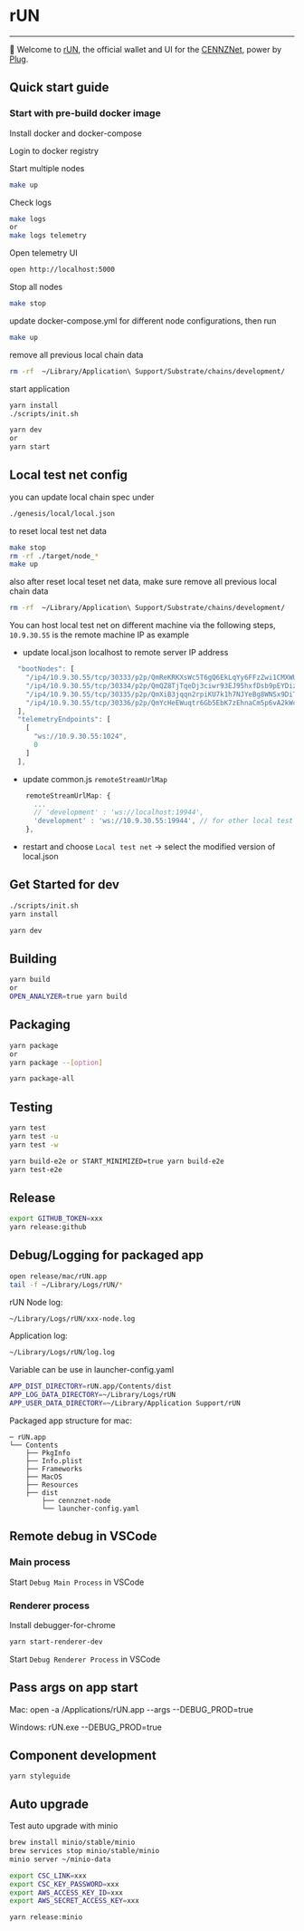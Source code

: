 # rUN

---

👋 Welcome to [rUN](https://runanode.io/), the official wallet and UI for the [CENNZNet](https://centrality.ai/), power by [Plug](https://www.plugblockchain.com/).

## Quick start guide

### Start with pre-build docker image

Install docker and docker-compose

Login to docker registry

Start multiple nodes

```bash
make up
```

Check logs

```bash
make logs
or
make logs telemetry
```

Open telemetry UI

```bash
open http://localhost:5000
```

Stop all nodes

```bash
make stop
```

update docker-compose.yml for different node configurations, then run

```bash
make up
```

remove all previous local chain data

```bash
rm -rf  ~/Library/Application\ Support/Substrate/chains/development/
```

start application

```bash
yarn install
./scripts/init.sh

yarn dev
or
yarn start
```

## Local test net config

you can update local chain spec under

```bash
./genesis/local/local.json
```

to reset local test net data

```bash
make stop
rm -rf ./target/node_*
make up
```

also after reset local teset net data, make sure remove all previous local chain data

```bash
rm -rf  ~/Library/Application\ Support/Substrate/chains/development/
```


You can host local test net on different machine via the following steps, `10.9.30.55` is the remote machine IP as example

* update local.json localhost to remote server IP address

```javascript
  "bootNodes": [
    "/ip4/10.9.30.55/tcp/30333/p2p/QmReKRKXsWc5T6gQ6EkLqYy6FFzZwi1CMXWUKmE6bMy6JV",
    "/ip4/10.9.30.55/tcp/30334/p2p/QmQZ8TjTqeDj3ciwr93EJ95hxfDsb9pEYDizUAbWpigtQN",
    "/ip4/10.9.30.55/tcp/30335/p2p/QmXiB3jqqn2rpiKU7k1h7NJYeBg8WNSx9DiTRKz9ti2KSK",
    "/ip4/10.9.30.55/tcp/30336/p2p/QmYcHeEWuqtr6Gb5EbK7zEhnaCm5p6vA2kWcVjFKbhApaC"
  ],
  "telemetryEndpoints": [
    [
      "ws://10.9.30.55:1024",
      0
    ]
  ],
```


* update common.js `remoteStreamUrlMap`

```javascript
    remoteStreamUrlMap: {
      ...
      // 'development' : 'ws://localhost:19944',
      'development' : 'ws://10.9.30.55:19944', // for other local test net
    },
```

* restart and choose `Local test net` -> select the modified version of local.json


## Get Started for dev

```bash
./scripts/init.sh
yarn install
```

```bash
yarn dev
```

## Building

```bash
yarn build
or
OPEN_ANALYZER=true yarn build
```

## Packaging

```bash
yarn package
or
yarn package --[option]
```

```bash
yarn package-all
```

## Testing

```bash
yarn test
yarn test -u
yarn test -w
```

```bash
yarn build-e2e or START_MINIMIZED=true yarn build-e2e
yarn test-e2e
```

## Release

```bash
export GITHUB_TOKEN=xxx
yarn release:github
```

## Debug/Logging for packaged app

```bash
open release/mac/rUN.app
tail -f ~/Library/Logs/rUN/*
```

rUN Node log:

```bash
~/Library/Logs/rUN/xxx-node.log
```

Application log:

```bash
~/Library/Logs/rUN/log.log
```

Variable can be use in launcher-config.yaml

```bash
APP_DIST_DIRECTORY=rUN.app/Contents/dist
APP_LOG_DATA_DIRECTORY=~/Library/Logs/rUN
APP_USER_DATA_DIRECTORY=~/Library/Application Support/rUN
```

Packaged app structure for mac:

```
─ rUN.app
└── Contents
    ├── PkgInfo
    ├── Info.plist
    ├── Frameworks
    ├── MacOS
    ├── Resources
    ├── dist
        ├── cennznet-node
        └── launcher-config.yaml
```

## Remote debug in VSCode

### Main process

Start `Debug Main Process` in VSCode

### Renderer process

Install debugger-for-chrome

```bash
yarn start-renderer-dev
```

Start `Debug Renderer Process` in VSCode

## Pass args on app start

Mac:
open -a /Applications/rUN.app --args --DEBUG_PROD=true

Windows:
rUN.exe --DEBUG_PROD=true

## Component development

`yarn styleguide`

## Auto upgrade

Test auto upgrade with minio

```bash
brew install minio/stable/minio
brew services stop minio/stable/minio
minio server ~/minio-data

export CSC_LINK=xxx
export CSC_KEY_PASSWORD=xxx
export AWS_ACCESS_KEY_ID=xxx
export AWS_SECRET_ACCESS_KEY=xxx

yarn release:minio
```
